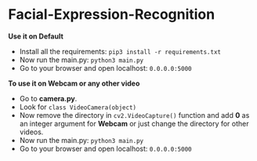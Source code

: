 # Facial-Expression-Recognition
**Use it on Default**
- Install all the requirements: `pip3 install -r requirements.txt` <br>
- Now run the main.py: `python3 main.py` <br>
- Go to your browser and open localhost: `0.0.0.0:5000` <br>

**To use it on Webcam or any other video**
- Go to **camera.py**. <br>
- Look for `class VideoCamera(object)` <br>
- Now remove the directory in `cv2.VideoCapture()` function and add **0** as an integer argument for **Webcam** or just
change the directory for other videos. <br>
- Now run the main.py: `python3 main.py` <br>
- Go to your browser and open localhost: `0.0.0.0:5000` <br> 
